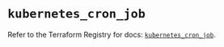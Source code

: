 # `kubernetes_cron_job`

Refer to the Terraform Registry for docs: [`kubernetes_cron_job`](https://registry.terraform.io/providers/hashicorp/kubernetes/2.33.0/docs/resources/cron_job).
